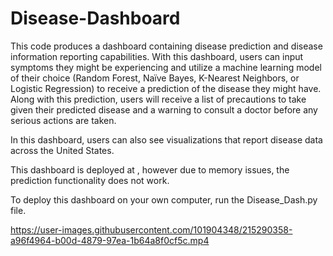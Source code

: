 # Disease-Dashboard
This code produces a dashboard containing disease prediction and disease information reporting capabilities. With this dashboard, users can input symptoms they might be experiencing and utilize a machine learning model of their choice (Random Forest, Naïve Bayes, K-Nearest Neighbors, or Logistic Regression) to receive a prediction of the disease they might have. Along with this prediction, users will receive a list of precautions to take given their predicted disease and a warning to consult a doctor before any serious actions are taken. 


In this dashboard, users can also see visualizations that report disease data across the United States. 



This dashboard is deployed at , however due to memory issues, the prediction functionality does not work. 

To deploy this dashboard on your own computer, run the Disease_Dash.py file.




https://user-images.githubusercontent.com/101904348/215290358-a96f4964-b00d-4879-97ea-1b64a8f0cf5c.mp4

